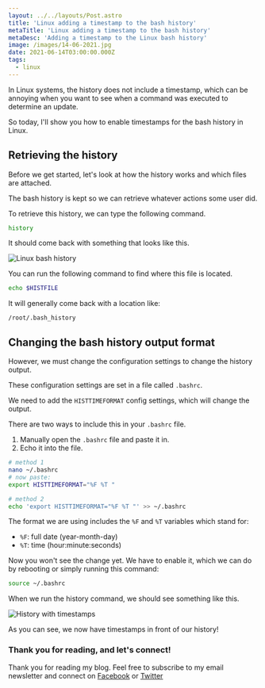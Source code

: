 ```yaml
---
layout: ../../layouts/Post.astro
title: 'Linux adding a timestamp to the bash history'
metaTitle: 'Linux adding a timestamp to the bash history'
metaDesc: 'Adding a timestamp to the Linux bash history'
image: /images/14-06-2021.jpg
date: 2021-06-14T03:00:00.000Z
tags:
  - linux
---
```


In Linux systems, the history does not include a timestamp, which can be annoying when you want to see when a command was executed to determine an update.

So today, I'll show you how to enable timestamps for the bash history in Linux.

## Retrieving the history

Before we get started, let's look at how the history works and which files are attached.

The bash history is kept so we can retrieve whatever actions some user did.

To retrieve this history, we can type the following command.

```bash
history
```

It should come back with something that looks like this.

![Linux bash history](https://cdn.hashnode.com/res/hashnode/image/upload/v1623304606910/iWKG8LiRO.png)

You can run the following command to find where this file is located.

```bash
echo $HISTFILE
```

It will generally come back with a location like:

```text
/root/.bash_history
```

## Changing the bash history output format

However, we must change the configuration settings to change the history output.

These configuration settings are set in a file called `.bashrc`.

We need to add the `HISTTIMEFORMAT` config settings, which will change the output.

There are two ways to include this in your `.bashrc` file.

1. Manually open the `.bashrc` file and paste it in.
2. Echo it into the file.

```bash
# method 1
nano ~/.bashrc
# now paste:
export HISTTIMEFORMAT="%F %T "

# method 2
echo 'export HISTTIMEFORMAT="%F %T "' >> ~/.bashrc
```

The format we are using includes the `%F` and `%T` variables which stand for:

- `%F`: full date (year-month-day)
- `%T`: time (hour:minute:seconds)

Now you won't see the change yet. We have to enable it, which we can do by rebooting or simply running this command:

```bash
source ~/.bashrc
```

When we run the history command, we should see something like this.

![History with timestamps](https://cdn.hashnode.com/res/hashnode/image/upload/v1623306580304/ErsXIYVNF.png)

As you can see, we now have timestamps in front of our history!

### Thank you for reading, and let's connect!

Thank you for reading my blog. Feel free to subscribe to my email newsletter and connect on [Facebook](https://www.facebook.com/DailyDevTipsBlog) or [Twitter](https://twitter.com/DailyDevTips1)
